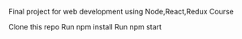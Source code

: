 Final project for web development using Node,React,Redux Course

Clone this repo
Run npm install
Run npm start

